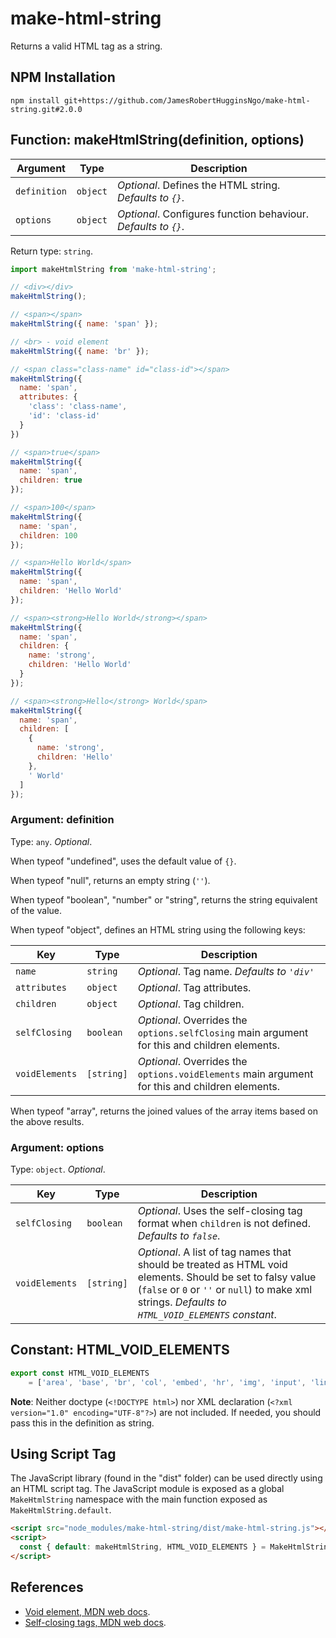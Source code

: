 # make-html-string

Returns a valid HTML tag as a string.

## NPM Installation

```
npm install git+https://github.com/JamesRobertHugginsNgo/make-html-string.git#2.0.0
```

## Function: makeHtmlString(definition, options)

Argument | Type | Description
-- | -- | --
`definition` | `object` | _Optional_. Defines the HTML string. _Defaults to `{}`_.
`options` | `object` | _Optional_. Configures function behaviour. _Defaults to `{}`_.

Return type: `string`.

``` JavaScript
import makeHtmlString from 'make-html-string';

// <div></div>
makeHtmlString();

// <span></span>
makeHtmlString({ name: 'span' }); 

// <br> - void element
makeHtmlString({ name: 'br' });

// <span class="class-name" id="class-id"></span>
makeHtmlString({ 
  name: 'span', 
  attributes: { 
    'class': 'class-name', 
    'id': 'class-id' 
  } 
})

// <span>true</span>
makeHtmlString({ 
  name: 'span', 
  children: true
});

// <span>100</span>
makeHtmlString({ 
  name: 'span', 
  children: 100
});

// <span>Hello World</span>
makeHtmlString({ 
  name: 'span', 
  children: 'Hello World'
});

// <span><strong>Hello World</strong></span>
makeHtmlString({ 
  name: 'span', 
  children: { 
    name: 'strong', 
    children: 'Hello World' 
  }
});

// <span><strong>Hello</strong> World</span>
makeHtmlString({ 
  name: 'span', 
  children: [
    { 
      name: 'strong', 
      children: 'Hello' 
    },
    ' World'
  ]
});
```

### Argument: definition

Type: `any`. _Optional_.

When typeof "undefined", uses the default value of `{}`.

When typeof "null", returns an empty string (`''`).

When typeof "boolean", "number" or "string", returns the string equivalent of the value.

When typeof "object", defines an HTML string using the following keys:

Key | Type | Description
-- | -- | --
`name` | `string` | _Optional_. Tag name. _Defaults to `'div'`_
`attributes` | `object` | _Optional_. Tag attributes.
`children` | `object` | _Optional_. Tag children.
`selfClosing` | `boolean` | _Optional_. Overrides the `options.selfClosing` main argument for this and children elements.
`voidElements` | `[string]` | _Optional_. Overrides the `options.voidElements` main argument for this and children elements.

When typeof "array", returns the joined values of the array items based on the above results.

### Argument: options

Type: `object`. _Optional_.

Key | Type | Description
-- | -- | --
`selfClosing` | `boolean` | _Optional_. Uses the self-closing tag format when `children` is not defined. _Defaults to `false`_.
`voidElements` | `[string]` | _Optional_. A list of tag names that should be treated as HTML void elements. Should be set to falsy value (`false` or `0` or `''` or `null`) to make xml strings. _Defaults to `HTML_VOID_ELEMENTS` constant_.

## Constant: HTML_VOID_ELEMENTS

``` JavaScript
export const HTML_VOID_ELEMENTS
	= ['area', 'base', 'br', 'col', 'embed', 'hr', 'img', 'input', 'link', 'meta', 'param', 'source', 'track', 'wbr'];
```

__Note__: Neither doctype (`<!DOCTYPE html>`) nor XML declaration (`<?xml version="1.0" encoding="UTF-8"?>`) are not included. If needed, you should pass this in the definition as string.

## Using Script Tag

The JavaScript library (found in the "dist" folder) can be used directly using an HTML script tag. The JavaScript module is exposed as a global `MakeHtmlString` namespace with the main function exposed as `MakeHtmlString.default`.

``` HTML
<script src="node_modules/make-html-string/dist/make-html-string.js"></script>
<script>
  const { default: makeHtmlString, HTML_VOID_ELEMENTS } = MakeHtmlString;
</script>
```

## References

- [Void element, MDN web docs](https://developer.mozilla.org/en-US/docs/Glossary/Void_element).
- [Self-closing tags, MDN web docs](https://developer.mozilla.org/en-US/docs/Glossary/Void_element#self-closing_tags).
